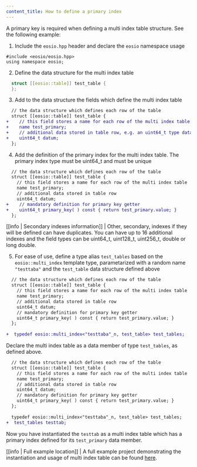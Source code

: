 ```yaml
---
content_title: How to define a primary index
---
```


A primary key is required when defining a multi index table structure. See the following example:

1. Include the `eosio.hpp` header and declare the `eosio` namespace usage
```
#include <eosio/eosio.hpp>
using namespace eosio;
```
2. Define the data structure for the multi index table
```cpp
  struct [[eosio::table]] test_table {
  };
```
3. Add to the data structure the fields which define the multi index table
```diff
  // the data structure which defines each row of the table
  struct [[eosio::table]] test_table {
+    // this field stores a name for each row of the multi index table
+    name test_primary;
+    // additional data stored in table row, e.g. an uint64_t type data
+    uint64_t datum;
  };
```
4. Add the definition of the primary index for the multi index table. The primary index type must be uint64_t and must be unique
```diff
  // the data structure which defines each row of the table
  struct [[eosio::table]] test_table {
    // this field stores a name for each row of the multi index table
    name test_primary;
    // additional data stored in table row
    uint64_t datum;
+    // mandatory definition for primary key getter
+    uint64_t primary_key( ) const { return test_primary.value; }
  };
```

[[info | Secondary indexes information]]
| Other, secondary, indexes if they will be defined can have duplicates. You can have up to 16 additional indexes and the field types can be uint64_t, uint128_t, uint256_t, double or long double.

5. For ease of use, define a type alias `test_tables` based on the `eosio::multi_index` template type, parametarized with a random name `"testtaba"` and the `test_table` data structure defined above
```diff
  // the data structure which defines each row of the table
  struct [[eosio::table]] test_table {
    // this field stores a name for each row of the multi index table
    name test_primary;
    // additional data stored in table row
    uint64_t datum;
    // mandatory definition for primary key getter
    uint64_t primary_key( ) const { return test_primary.value; }
  };
  
+  typedef eosio::multi_index<"testtaba"_n, test_table> test_tables;
```

Declare the multi index table as a data member of type `test_tables`, as defined above.
```diff
  // the data structure which defines each row of the table
  struct [[eosio::table]] test_table {
    // this field stores a name for each row of the multi index table
    name test_primary;
    // additional data stored in table row
    uint64_t datum;
    // mandatory definition for primary key getter
    uint64_t primary_key( ) const { return test_primary.value; }
  };
  
  typedef eosio::multi_index<"testtaba"_n, test_table> test_tables;
+  test_tables testtab;
```

Now you have instantiated the `testtab` as a multi index table which has a primary index defined for its `test_primary` data member.

[[info | Full example location]]
| A full example project demonstrating the instantiation and usage of multi index table can be found [here](https://github.com/EOSIO/eosio.cdt/tree/master/examples/multi_index_example).